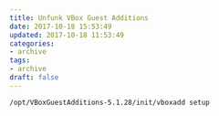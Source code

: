 ```yaml
---
title: Unfunk VBox Guest Additions
date: 2017-10-18 15:53:49
updated: 2017-10-18 11:53:49
categories:
- archive
tags:
- archive
draft: false
---
```


`/opt/VBoxGuestAdditions-5.1.28/init/vboxadd setup`